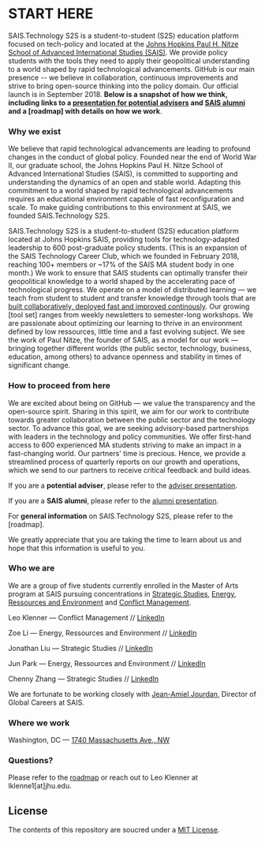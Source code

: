 # START HERE

SAIS.Technology S2S is a student-to-student (S2S) education platform focused on tech-policy and located at the [Johns Hopkins Paul H. Nitze School of Advanced International Studies (SAIS)](https://www.sais-jhu.edu/). We provide policy students with the tools they need to apply their geopolitical understanding to a world shaped by rapid technological advancements. GitHub is our main presence -- we believe in collaboration, continuous improvements and strive to bring open-source thinking into the policy domain. Our official launch is in September 2018. **Below is a snapshot of how we think, including links to a [presentation for potential advisers](https://github.com/LeoQK/SAIS-Technology-S2S/blob/master/ADVISER%20deck.pdf) and [SAIS alumni](https://github.com/LeoQK/SAIS-Technology-S2S/blob/master/ALUMNI%20deck.pdf) and a [roadmap] with details on how we work**. 

### Why we exist

We believe that rapid technological advancements are leading to profound changes in the conduct of global policy. Founded near the end of World War II, our graduate school, the Johns Hopkins Paul H. Nitze School of Advanced International Studies (SAIS), is committed to supporting and understanding the dynamics of an open and stable world. Adapting this commitment to a world shaped by rapid technological advancements requires an educational environment capable of fast reconfiguration and scale. To make guiding contributions to this environment at SAIS, we founded SAIS.Technology S2S. 

SAIS.Technology S2S is a student-to-student (S2S) education platform located at Johns Hopkins SAIS, providing tools for technology-adapted leadership to 600 post-graduate policy students. (This is an expansion of the SAIS Technology Career Club, which we founded in February 2018, reaching 100+ members or ~17% of the SAIS MA student body in one month.) We work to ensure that SAIS students can optimally transfer their geopolitical knowledge to a world shaped by the accelerating pace of technological progress. We operate on a model of distributed learning — we teach from student to student and transfer knowledge through tools that are [built collaboratively, deployed fast and improved continously](http://agilemanifesto.org/principles.html). Our growing [tool set] ranges from weekly newsletters to semester-long workshops. We are passionate about optimizing our learning to thrive in an environment defined by low ressources, little time and a fast evolving subject. We see the work of Paul Nitze, the founder of SAIS, as a model for our work — bringing together different worlds (the public sector, technology, business, education, among others) to advance openness and stability in times of significant change.

### How to proceed from here

We are excited about being on GitHub — we value the transparency and the open-source spirit. Sharing in this spirit, we aim for our work to contribute towards greater collaboration between the public sector and the technology sector. To advance this goal, we are seeking advisory-based partnerships with leaders in the technology and policy communities. We offer first-hand access to 600 experienced MA students striving to make an impact in a fast-changing world. Our partners' time is precious. Hence, we provide a streamlined process of quarterly reports on our growth and operations, which we send to our partners to receive critical feedback and build ideas. 

If you are a **potential adviser**, please refer to the [adviser presentation](https://github.com/LeoQK/SAIS-Technology-S2S/blob/master/ADVISER%20deck.pdf). 

If you are a **SAIS alumni**, please refer to the [alumni presentation](https://github.com/LeoQK/SAIS-Technology-S2S/blob/master/ALUMNI%20deck.pdf). 

For **general information** on SAIS.Technology S2S, please refer to the [roadmap]. 

We greatly appreciate that you are taking the time to learn about us and hope that this information is useful to you. 

### Who we are

We are a group of five students currently enrolled in the Master of Arts program at SAIS pursuing concentrations in [Strategic Studies](https://www.sais-jhu.edu/content/strategic-studies#overview), [Energy, Ressources and Environment](http://www.sais-jhu.edu/content/energy-resources-and-environment#overview)  and [Conflict Management](http://www.sais-jhu.edu/content/conflict-management). 

Leo Klenner — Conflict Management // [LinkedIn](https://www.linkedin.com/in/leo-klenner-08029a168/)

Zoe Li — Energy, Ressources and Environment // [LinkedIn](https://www.linkedin.com/in/zoe-li-8029bab7/)

Jonathan Liu — Strategic Studies // [LinkedIn](https://www.linkedin.com/in/jonathan-liu-69087728/)

Jun Park — Energy, Ressources and Environment // [LinkedIn](https://www.linkedin.com/in/jiyunpark2018)

Chenny Zhang — Strategic Studies // [LinkedIn](https://www.linkedin.com/in/chennyzhang)

We are fortunate to be working closely with [Jean-Amiel Jourdan](https://www.linkedin.com/in/jeanamieljourdan), Director of Global Careers at SAIS. 

### Where we work

Washington, DC — [1740 Massachusetts Ave., NW](https://www.google.com/maps/place/1740+Massachusetts+Ave+NW,+Washington,+DC+20036/@38.90813,-77.0424677,17z/data=!3m1!4b1!4m5!3m4!1s0x89b7b7c73f5c1699:0xe6712ae3855d83b2!8m2!3d38.90813!4d-77.040279?hl=en)

### Questions?

Please refer to the [roadmap](https://github.com/LeoQK/SAIS-Technology-S2S/blob/master/Overview.md) or reach out to Leo Klenner at lklenne1[at]jhu.edu.

## License

The contents of this repository are soucred under a [MIT License](https://choosealicense.com/licenses/mit/).
